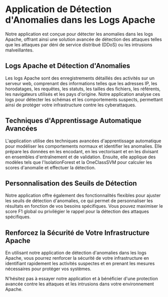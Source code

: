 # Application de Détection d'Anomalies dans les Logs Apache

Notre application est conçue pour détecter les anomalies dans les logs Apache, offrant ainsi une solution avancée de détection des attaques telles que les attaques par déni de service distribué (DDoS) ou les intrusions malveillantes.

## Logs Apache et Détection d'Anomalies

Les logs Apache sont des enregistrements détaillés des activités sur un serveur web, comprenant des informations telles que les adresses IP, les horodatages, les requêtes, les statuts, les tailles des fichiers, les référents, les navigateurs utilisés et les pays d'origine. Notre application analyse ces logs pour détecter les schémas et les comportements suspects, permettant ainsi de protéger votre infrastructure contre les cyberattaques.

## Techniques d'Apprentissage Automatique Avancées

L'application utilise des techniques avancées d'apprentissage automatique pour modéliser les comportements normaux et identifier les anomalies. Elle prépare les données en les encodant, en les vectorisant et en les divisant en ensembles d'entraînement et de validation. Ensuite, elle applique des modèles tels que l'IsolationForest et la OneClassSVM pour calculer les scores d'anomalie et effectuer la détection.

## Personnalisation des Seuils de Détection

Notre application offre également des fonctionnalités flexibles pour ajuster les seuils de détection d'anomalies, ce qui permet de personnaliser les résultats en fonction de vos besoins spécifiques. Vous pouvez maximiser le score F1 global ou privilégier le rappel pour la détection des attaques spécifiques.

## Renforcez la Sécurité de Votre Infrastructure Apache

En utilisant notre application de détection d'anomalies dans les logs Apache, vous pourrez renforcer la sécurité de votre infrastructure en identifiant rapidement les activités suspectes et en prenant les mesures nécessaires pour protéger vos systèmes.

N'hésitez pas à essayer notre application et à bénéficier d'une protection avancée contre les attaques et les intrusions dans votre environnement Apache.
